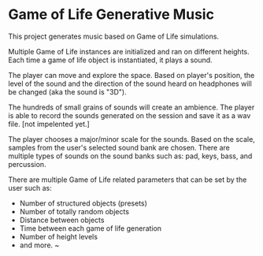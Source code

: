 # Game of Life Generative Music
This project generates music based on Game of Life simulations.

Multiple Game of Life instances are initialized and ran on different heights. Each time a game of life object is instantiated, it plays a sound. 

The player can move and explore the space. Based on player's position, the level of the sound and the direction of the sound heard on headphones will be changed (aka the sound is "3D"). 

The hundreds of small grains of sounds will create an ambience. The player is able to record the sounds generated on the session and save it as a wav file. [not impelented yet.]

The player chooses a major/minor scale for the sounds. Based on the scale, samples from the user's selected sound bank are chosen. There are multiple types of sounds on the sound banks such as: pad, keys, bass, and percussion.

There are multiple Game of Life related parameters that can be set by the user such as:
- Number of structured objects (presets)
- Number of totally random objects
- Distance between objects
- Time between each game of life generation
- Number of height levels
- and more. ~